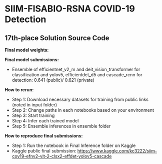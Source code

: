 # SIIM-FISABIO-RSNA COVID-19 Detection
## 17th-place Solution Source Code

**Final model weights:**

**Final model submissions:**
* Ensemble of efficientnet_v2_m and deit_vision_transformer for classification and yolov5, efficientdet_d5 and cascade_rcnn for detection: 0.641 (public)/ 0.621 (private)

**How to rerun:**
* Step 1: Download necessary datasets for training from public links (noted in input folder)
* Step 2: Change paths in each notebooks based on your environment
* Step 3: Start training
* Step 4: Infer each trained model
* Step 5: Ensemble inferences in ensemble folder

**How to reproduce final submissions:**
* Step 1: Run the notebook in Final Inference folder on Kaggle
* Kaggle public final submission: https://www.kaggle.com/kc3222/siim-cov19-efnv2-vit-2-clsx2-effdet-yolov5-cascade
